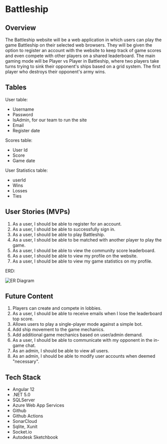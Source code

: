 # Battleship

## Overview

The Battleship website will be a web application in which users can play the game Battleship on their selected web browsers. They will be given the option to register an account with the website to keep track of game scores and even compete with other players on a shared leaderboard. The main gaming mode will be Player vs Player in Battleship, where two players take turns trying to sink their opponent&#39;s ships based on a grid system. The first player who destroys their opponent&#39;s army wins.

## Tables

User table:
  - Username 
  - Password
  - IsAdmin, for our team to run the site
  - Email 
  - Register date

Scores table:
  - User Id
  - Score
  - Game date

User Statistics table:
  - userId
  - Wins
  - Losses
  - Ties

## User Stories (MVPs)
1. As a user, I should be able to register for an account.
2. As a user, I should be able to successfully sign in.
3. As a user, I should be able to play Battleship.
4. As a user, I should be able to be matched with another player to play the game.
5. As a user, I should be able to view the community score leaderboard.
6. As a user, I should be able to view my profile on the website.
7. As a user, I should be able to view my game statistics on my profile.

ERD:

 ![ER Diagram](https://cdn.discordapp.com/attachments/667131265773731903/870729388939968512/unknown.png)
 
## Future Content 
1. Players can create and compete in lobbies.
2. As a user, I should be able to receive emails when I lose the leaderboard top score.
3. Allows users to play a single-player mode against a simple bot.
4. Add ship movement to the game mechanics.
5. Add additional game mechanics based on user/admin demand.
6. As a user, I should be able to communicate with my opponent in the in-game chat.
7. As an admin, I should be able to view all users.
8. As an admin, I should be able to modify user accounts when deemed &quot;necessary&quot;.

## Tech Stack
- Angular 12
- .NET 5.0
- SQLServer
- Azure Web App Services
- Github
- Github Actions
- SonarCloud
- Sqlite, Xunit
- Socket.io
- Autodesk Sketchbook
